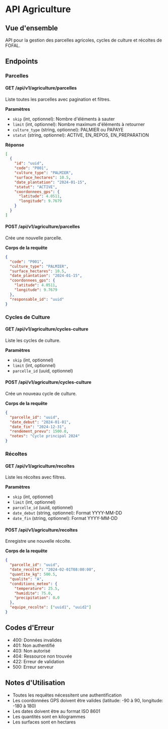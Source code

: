 # API Agriculture

## Vue d'ensemble
API pour la gestion des parcelles agricoles, cycles de culture et récoltes de FOFAL.

## Endpoints

### Parcelles

#### GET /api/v1/agriculture/parcelles
Liste toutes les parcelles avec pagination et filtres.

**Paramètres**
- `skip` (int, optionnel): Nombre d'éléments à sauter
- `limit` (int, optionnel): Nombre maximum d'éléments à retourner
- `culture_type` (string, optionnel): PALMIER ou PAPAYE
- `statut` (string, optionnel): ACTIVE, EN_REPOS, EN_PREPARATION

**Réponse**
```json
[
  {
    "id": "uuid",
    "code": "P001",
    "culture_type": "PALMIER",
    "surface_hectares": 10.5,
    "date_plantation": "2024-01-15",
    "statut": "ACTIVE",
    "coordonnees_gps": {
      "latitude": 4.0511,
      "longitude": 9.7679
    }
  }
]
```

#### POST /api/v1/agriculture/parcelles
Crée une nouvelle parcelle.

**Corps de la requête**
```json
{
  "code": "P001",
  "culture_type": "PALMIER",
  "surface_hectares": 10.5,
  "date_plantation": "2024-01-15",
  "coordonnees_gps": {
    "latitude": 4.0511,
    "longitude": 9.7679
  },
  "responsable_id": "uuid"
}
```

### Cycles de Culture

#### GET /api/v1/agriculture/cycles-culture
Liste les cycles de culture.

**Paramètres**
- `skip` (int, optionnel)
- `limit` (int, optionnel)
- `parcelle_id` (uuid, optionnel)

#### POST /api/v1/agriculture/cycles-culture
Crée un nouveau cycle de culture.

**Corps de la requête**
```json
{
  "parcelle_id": "uuid",
  "date_debut": "2024-01-01",
  "date_fin": "2024-12-31",
  "rendement_prevu": 1500.0,
  "notes": "Cycle principal 2024"
}
```

### Récoltes

#### GET /api/v1/agriculture/recoltes
Liste les récoltes avec filtres.

**Paramètres**
- `skip` (int, optionnel)
- `limit` (int, optionnel)
- `parcelle_id` (uuid, optionnel)
- `date_debut` (string, optionnel): Format YYYY-MM-DD
- `date_fin` (string, optionnel): Format YYYY-MM-DD

#### POST /api/v1/agriculture/recoltes
Enregistre une nouvelle récolte.

**Corps de la requête**
```json
{
  "parcelle_id": "uuid",
  "date_recolte": "2024-02-01T08:00:00",
  "quantite_kg": 500.5,
  "qualite": "A",
  "conditions_meteo": {
    "temperature": 25.5,
    "humidite": 75.0,
    "precipitation": 0.0
  },
  "equipe_recolte": ["uuid1", "uuid2"]
}
```

## Codes d'Erreur

- 400: Données invalides
- 401: Non authentifié
- 403: Non autorisé
- 404: Ressource non trouvée
- 422: Erreur de validation
- 500: Erreur serveur

## Notes d'Utilisation

- Toutes les requêtes nécessitent une authentification
- Les coordonnées GPS doivent être valides (latitude: -90 à 90, longitude: -180 à 180)
- Les dates doivent être au format ISO 8601
- Les quantités sont en kilogrammes
- Les surfaces sont en hectares
